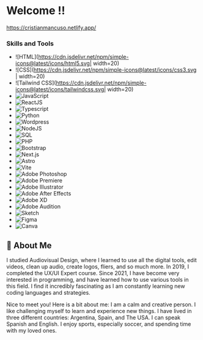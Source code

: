 
# Welcome !!
<a href="https://cristianmancuso.netlify.app/" target="_blank"> https://cristianmancuso.netlify.app/</a> 

### Skills and Tools
- ![HTML](https://cdn.jsdelivr.net/npm/simple-icons@latest/icons/html5.svg| width=20) 
- ![CSS](https://cdn.jsdelivr.net/npm/simple-icons@latest/icons/css3.svg | width=20) 
- ![Tailwind CSS](https://cdn.jsdelivr.net/npm/simple-icons@latest/icons/tailwindcss.svg| width=20) 
- ![JavaScript](https://cdn.jsdelivr.net/npm/simple-icons@latest/icons/javascript.svg) 
- ![ReactJS](https://cdn.jsdelivr.net/npm/simple-icons@latest/icons/react.svg) 
- ![Typescript](https://cdn.jsdelivr.net/npm/simple-icons@latest/icons/typescript.svg) 
- ![Python](https://cdn.jsdelivr.net/npm/simple-icons@latest/icons/python.svg) 
- ![Wordpress](https://cdn.jsdelivr.net/npm/simple-icons@latest/icons/wordpress.svg) 
- ![NodeJS](https://cdn.jsdelivr.net/npm/simple-icons@latest/icons/node-dot-js.svg) 
- ![SQL](https://cdn.jsdelivr.net/npm/simple-icons@latest/icons/mysql.svg) 
- ![PHP](https://cdn.jsdelivr.net/npm/simple-icons@latest/icons/php.svg) 
- ![Bootstrap](https://cdn.jsdelivr.net/npm/simple-icons@latest/icons/bootstrap.svg) 
- ![Next.js](https://cdn.jsdelivr.net/npm/simple-icons@latest/icons/next-dot-js.svg) 
- ![Astro](https://cdn.jsdelivr.net/npm/simple-icons@latest/icons/astro.svg) 
- ![Vite](https://cdn.jsdelivr.net/npm/simple-icons@latest/icons/vite.svg) 
- ![Adobe Photoshop](https://cdn.jsdelivr.net/npm/simple-icons@latest/icons/adobephotoshop.svg) 
- ![Adobe Premiere](https://cdn.jsdelivr.net/npm/simple-icons@latest/icons/adobepremierepro.svg) 
- ![Adobe Illustrator](https://cdn.jsdelivr.net/npm/simple-icons@latest/icons/adobeillustrator.svg) 
- ![Adobe After Effects](https://cdn.jsdelivr.net/npm/simple-icons@latest/icons/adobeaftereffects.svg) 
- ![Adobe XD](https://cdn.jsdelivr.net/npm/simple-icons@latest/icons/adobexd.svg) 
- ![Adobe Audition](https://cdn.jsdelivr.net/npm/simple-icons@latest/icons/adobeaudition.svg) 
- ![Sketch](https://cdn.jsdelivr.net/npm/simple-icons@latest/icons/sketch.svg) 
- ![Figma](https://cdn.jsdelivr.net/npm/simple-icons@latest/icons/figma.svg) 
- ![Canva](https://cdn.jsdelivr.net/npm/simple-icons@latest/icons/canva.svg)




## 🚀 About Me
I studied Audiovisual Design, where I learned to use all the digital tools, edit videos, clean up audio, create logos, fliers, and so much more. In 2019, I completed the UX/UI Expert course. Since 2021, I have become very interested in programming, and have learned how to use various tools in this field. I find it incredibly fascinating as I am constantly learning new coding languages and strategies.


Nice to meet you! Here is a bit about me: I am a calm and creative person. I like challenging myself to learn and experience new things. I have lived in three different countries: Argentina, Spain, and The USA. I can speak Spanish and English. I enjoy sports, especially soccer, and spending time with my loved ones.

